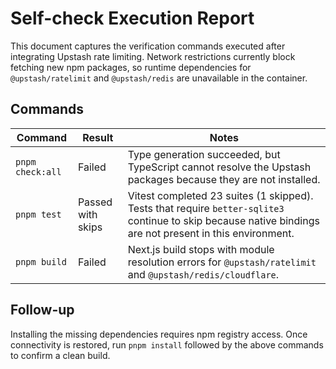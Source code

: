 # Self-check Execution Report

This document captures the verification commands executed after integrating Upstash rate limiting. Network restrictions currently block fetching new npm packages, so runtime dependencies for `@upstash/ratelimit` and `@upstash/redis` are unavailable in the container.

## Commands

| Command | Result | Notes |
| --- | --- | --- |
| `pnpm check:all` | Failed | Type generation succeeded, but TypeScript cannot resolve the Upstash packages because they are not installed. |
| `pnpm test` | Passed with skips | Vitest completed 23 suites (1 skipped). Tests that require `better-sqlite3` continue to skip because native bindings are not present in this environment. |
| `pnpm build` | Failed | Next.js build stops with module resolution errors for `@upstash/ratelimit` and `@upstash/redis/cloudflare`. |

## Follow-up

Installing the missing dependencies requires npm registry access. Once connectivity is restored, run `pnpm install` followed by the above commands to confirm a clean build.
